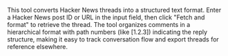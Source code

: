 This tool converts Hacker News threads into a structured text format. Enter a Hacker News post ID or URL in the input field, then click "Fetch and format" to retrieve the thread. The tool organizes comments in a hierarchical format with path numbers (like [1.2.3]) indicating the reply structure, making it easy to track conversation flow and export threads for reference elsewhere.

<!-- Generated from commit: aa30eeebb9583ba36d2c3d9ac2794e70199385c5 -->